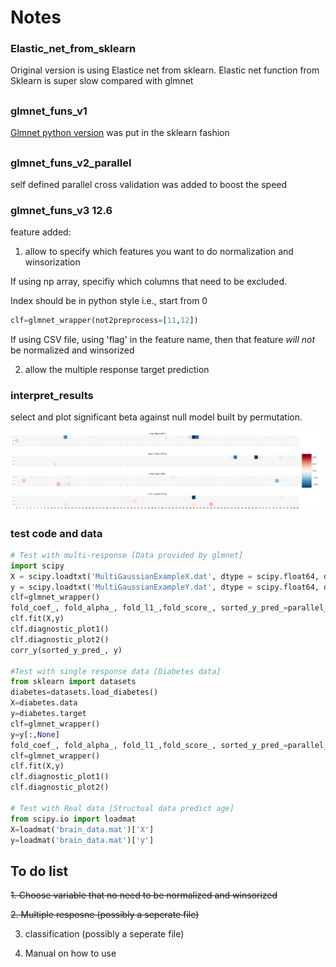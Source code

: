 # Notes
### Elastic_net_from_sklearn  
Original version is using Elastice net from sklearn.
Elastic net function from Sklearn is super slow compared with glmnet

##
### glmnet_funs_v1

[Glmnet python version](https://glmnet-python.readthedocs.io/en/latest/) was put in the sklearn fashion

## 
### glmnet_funs_v2_parallel

self defined parallel cross validation was added to boost the speed


### glmnet_funs_v3 12.6

feature added: 

1. allow to specify which features you want to do normalization and winsorization

If using np array, specifiy which columns that need to be excluded. 

Index should be in python style i.e., start from 0

```python
clf=glmnet_wrapper(not2preprocess=[11,12])
```

If using CSV file, using 'flag' in the feature name, then that feature *will not* be normalized and winsorized

2. allow the multiple response target prediction


### interpret_results

select and plot significant beta against null model built by permutation.

![sample](https://github.com/zh1peng/Elastic_net/blob/master/SRC_pics/20181128124109.png)


### test code and data
```python
# Test with multi-response [Data provided by glmnet]
import scipy
X = scipy.loadtxt('MultiGaussianExampleX.dat', dtype = scipy.float64, delimiter = ',')
y = scipy.loadtxt('MultiGaussianExampleY.dat', dtype = scipy.float64, delimiter = ',')
clf=glmnet_wrapper()
fold_coef_, fold_alpha_, fold_l1_,fold_score_, sorted_y_pred_=parallel_cv(clf,X,y)
clf.fit(X,y)
clf.diagnostic_plot1()
clf.diagnostic_plot2()
corr_y(sorted_y_pred_, y)

#Test with single response data [Diabetes data]
from sklearn import datasets
diabetes=datasets.load_diabetes()
X=diabetes.data
y=diabetes.target
clf=glmnet_wrapper()
y=y[:,None]
fold_coef_, fold_alpha_, fold_l1_,fold_score_, sorted_y_pred_=parallel_cv(clf,X,y)
clf=glmnet_wrapper()
clf.fit(X,y)
clf.diagnostic_plot1()
clf.diagnostic_plot2()

# Test with Real data [Structual data predict age]
from scipy.io import loadmat
X=loadmat('brain_data.mat')['X']
y=loadmat('brain_data.mat')['y']
```


## To do list
~~1. Choose variable that no need to be normalized and winsorized~~

~~2. Multiple resposne (possibly a seperate file)~~

3. classification (possibly a seperate file)

4. Manual on how to use
